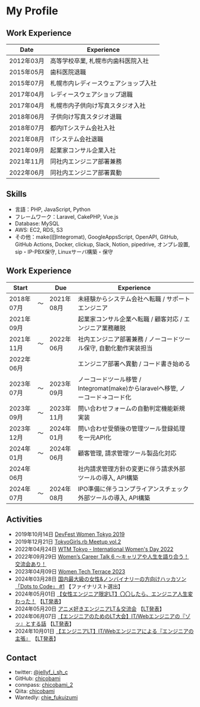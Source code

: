 # My Profile

## Work Experience
| Date       | Experience |
|------------|------------|
| 2012年03月 | 高等学校卒業, 札幌市内歯科医院入社 |
| 2015年05月 | 歯科医院退職 |
| 2015年07月 | 札幌市内レディースウェアショップ入社 |
| 2017年04月 | レディースウェアショップ退職 |
| 2017年04月 | 札幌市内子供向け写真スタジオ入社 |
| 2018年06月 | 子供向け写真スタジオ退職 |
| 2018年07月 | 都内ITシステム会社入社 |
| 2021年08月 | ITシステム会社退職 |
| 2021年09月 | 起業家コンサル企業入社 |
| 2021年11月 | 同社内エンジニア部署兼務 |
| 2022年06月 | 同社内エンジニア部署異動 |

## Skills
- 言語：PHP, JavaScript, Python
- フレームワーク：Laravel, CakePHP, Vue.js
- Database: MySQL
- AWS: EC2, RDS, S3
- その他：make(旧Integromat), GoogleAppsScript, OpenAPI, GitHub, GitHub Actions, Docker, clickup, Slack, Notion, pipedrive, オンプレ設置, sip・IP-PBX保守, Linuxサーバ構築・保守

## Work Experience
| Start      |            | Due        | Experience |
|------------|------------|------------|------------|
| 2018年07月 | 〜 | 2021年08月 | 未経験からシステム会社へ転職 / サポートエンジニア |
| 2021年09月 |  |  | 起業家コンサル企業へ転職 / 顧客対応 / エンジニア業務離脱 |
| 2021年11月 | 〜 | 2022年06月 | 社内エンジニア部署兼務 / ノーコードツール保守, 自動化動作実装担当 |
| 2022年06月 |  |  | エンジニア部署へ異動 / コード書き始める |
| 2023年07月 | 〜 | 2023年09月 | ノーコードツール移管 / Integromat(make)からlaravelへ移管, ノーコード→コード化 |
| 2023年09月 | 〜 | 2023年11月 | 問い合わせフォームの自動判定機能新規実装 |
| 2023年12月 | 〜 | 2024年01月 | 問い合わせ受領後の管理ツール登録処理を一元API化 |
| 2024年01月 | 〜 | 2024年06月 | 顧客管理, 請求管理ツール製品化対応 |
| 2024年06月 |  |  | 社内請求管理方針の変更に伴う請求外部ツールの導入, API構築 |
| 2024年07月 | 〜 | 2024年08月 | IPO準備に伴うコンプライアンスチェック外部ツールの導入, API構築 |

## Activities
- 2019年10月14日 [DevFest Women Tokyo 2019](https://devfestwomen2019.peatix.com/)
- 2019年12月21日 [TokyoGirls.rb Meetup vol.2](https://techplay.jp/event/759089)
- 2022年04月24日 [WTM Tokyo - International Women's Day 2022](https://wtm-tokyo.connpass.com/event/241705/)
- 2022年09月29日 [Women’s Career Talk 6 〜キャリアや人生を語り合う！交流会あり！](https://mercari.connpass.com/event/259549/)
- 2023年04月09日 [Women Tech Terrace 2023](https://cyberagent.connpass.com/event/276834/)
- 2024年03月28日 [国内最大級の女性&ノンバイナリーの方向けハッカソン「Dots to Code」 #1](https://dotstocode0329.peatix.com/) 【ファイナリスト選出】
- 2024年05月01日 [【女性エンジニア限定LT】〇〇したら、エンジニア人生変わった！](https://sister.connpass.com/event/315872/) 【[LT発表](https://www.docswell.com/s/chicobami/ZW1P6Y-2024-05-15-175002)】
- 2024年05月20日 [アニメ好きエンジニアLT＆交流会](https://aegis.connpass.com/event/316802/) 【[LT発表](https://www.docswell.com/s/chicobami/5M1MM2-2024-05-21-095343)】
- 2024年06月07日 [【エンジニアのためのLT大会】IT/Webエンジニアの『ゾッ』とする話](https://sister.connpass.com/event/319897/) 【[LT発表](https://www.docswell.com/s/chicobami/Z1JPNV-2024-06-11-125508)】
- 2024年10月01日 [【エンジニアLT】IT/Webエンジニアによる『エンジニアの主張』](https://wake-career.connpass.com/event/330547/) 【[LT発表](https://www.docswell.com/s/chicobami/Z4VYJ1-2024-10-01-201244)】

## Contact
- twitter: [@jellyf_i_sh_c](https://x.com/jellyf_i_sh_c)
- GitHub: [chicobami](https://github.com/chicobami)
- connpass: [chicobami_2](https://connpass.com/user/chicobami_2/)
- Qiita: [chicobami](https://qiita.com/chicobami)
- Wantedly: [chie_fukuizumi](https://www.wantedly.com/id/chie_fukuizumi)
